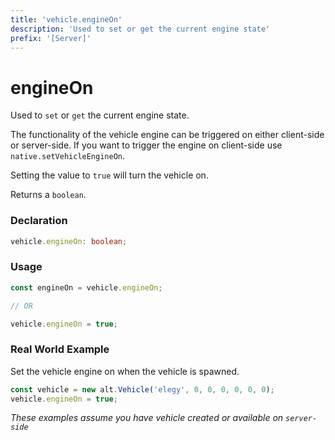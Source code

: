 ```yaml
---
title: 'vehicle.engineOn'
description: 'Used to set or get the current engine state'
prefix: '[Server]'
---
```


# engineOn

Used to `set` or `get` the current engine state.

The functionality of the vehicle engine can be triggered on either client-side or server-side. If you want to trigger the engine on client-side use `native.setVehicleEngineOn`.

Setting the value to `true` will turn the vehicle on.

Returns a `boolean`.

### Declaration

```typescript
vehicle.engineOn: boolean;
```

### Usage

```js
const engineOn = vehicle.engineOn;

// OR

vehicle.engineOn = true;
```

### Real World Example

Set the vehicle engine on when the vehicle is spawned.

```js
const vehicle = new alt.Vehicle('elegy', 0, 0, 0, 0, 0, 0);
vehicle.engineOn = true;
```

_These examples assume you have vehicle created or available on `server-side`_